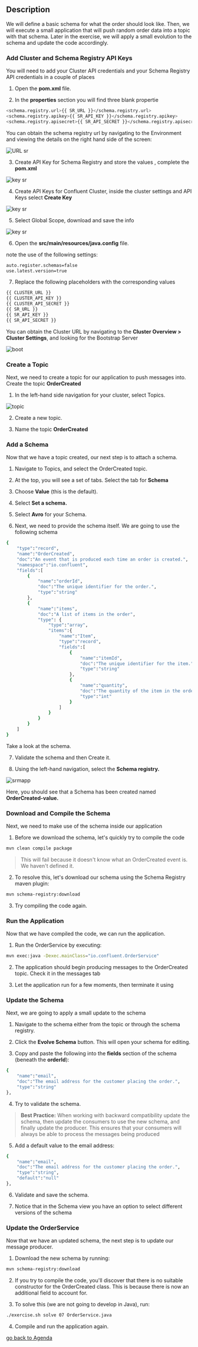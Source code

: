 ## Description

 We will define a basic schema for what the order should look like. Then, we will execute a small application that will push random order data into a topic with that schema. Later in the exercise, we will apply a small evolution to the schema and update the code accordingly.

### Add Cluster and Schema Registry API Keys

You will need to add your Cluster API credentials and your Schema Registry API credentials in a couple of places

1. Open the **pom.xml** file.

2. In the **properties** section you will find three blank propertie

```bash
<schema.registry.url>{{ SR_URL }}</schema.registry.url>
<schema.registry.apikey>{{ SR_API_KEY }}</schema.registry.apikey>
<schema.registry.apisecret>{{ SR_API_SECRET }}</schema.registry.apisecret>
```
You can obtain the schema registry url by navigating to the Environment and viewing the details on the right hand side of the screen:

![URL sr](img/urlgov.png)

3. Create API Key for Schema Registry and store the values , complete the **pom.xml**

![key sr](img/sr_key.png)

4. Create API Keys for Confluent Cluster, inside the cluster settings and API Keys select **Create Key**

![key sr](img/c_key.png)

5. Select Global Scope, download and save the info

![key sr](img/scopeKey.png)

6. Open the **src/main/resources/java.config** file.

note the use of the following settings:

```bash
auto.register.schemas=false
use.latest.version=true
```

7. Replace the following placeholders with the corresponding values

```bash
{{ CLUSTER_URL }}
{{ CLUSTER_API_KEY }}
{{ CLUSTER_API_SECRET }}
{{ SR_URL }}
{{ SR_API_KEY }}
{{ SR_API_SECRET }}
```

You can obtain the Cluster URL by navigating to the **Cluster Overview > Cluster Settings**, and looking for the Bootstrap Server

![boot](img/boot.png)

### Create a Topic

Next, we need to create a topic for our application to push messages into. Create the topic **OrderCreated**

1. In the left-hand side navigation for your cluster, select Topics.

![topic](img/topic.png)

2. Create a new topic.

3. Name the topic **OrderCreated**

### Add a Schema

Now that we have a topic created, our next step is to attach a schema.

1. Navigate to Topics, and select the OrderCreated topic.

2. At the top, you will see a set of tabs. Select the tab for **Schema**

3. Choose **Value** (this is the default).

4. Select **Set a schema.**

5. Select **Avro** for your Schema.

6. Next, we need to provide the schema itself. We are going to use the following schema

```bash
{
    "type":"record",
    "name":"OrderCreated",
    "doc":"An event that is produced each time an order is created.",
    "namespace":"io.confluent",
    "fields":[
        {
            "name":"orderId",
            "doc":"The unique identifier for the order.",
            "type":"string"
        },
        {
            "name":"items",
            "doc":"A list of items in the order",
            "type": {
                "type":"array",
                "items":{
                    "name":"Item",
                    "type":"record",
                    "fields":[
                        {
                            "name":"itemId",
                            "doc":"The unique identifier for the item.",
                            "type":"string"
                        },
                        {
                            "name":"quantity",
                            "doc":"The quantity of the item in the order.",
                            "type":"int"
                        }
                    ]
                }
            }
        }
    ]
}
```

Take a look at the schema. 

7. Validate the schema and then Create it.

8. Using the left-hand navigation, select the **Schema registry.**

![srmapp](img/srmapp.png)

Here, you should see that a Schema has been created named **OrderCreated-value.**

### Download and Compile the Schema

Next, we need to make use of the schema inside our application

1. Before we download the schema, let's quickly try to compile the code

```bash
mvn clean compile package
```
> This will fail because it doesn't know what an OrderCreated event is. We haven't defined it.

2. To resolve this, let's download our schema using the Schema Registry maven plugin:

```bash
mvn schema-registry:download
```
3. Try compiling the code again. 


### Run the Application

Now that we have compiled the code, we can run the application.

1. Run the OrderService by executing:

```bash
mvn exec:java -Dexec.mainClass="io.confluent.OrderService"
```
2. The application should begin producing messages to the OrderCreated topic. Check it in the messages tab

3. Let the application run for a few moments, then terminate it using <CTRL-C>

### Update the Schema

Next, we are going to apply a small update to the schema

1. Navigate to the schema either from the topic or through the schema registry.

2. Click the **Evolve Schema** button. This will open your schema for editing.

3. Copy and paste the following into the **fields** section of the schema (beneath the **orderId**):

```bash
{
	"name":"email",
	"doc":"The email address for the customer placing the order.",
	"type":"string"
},
```
4. Try to validate the schema.


> **Best Practice:** When working with backward compatibility update the schema, then update the consumers to use the new schema, and finally update the producer. This ensures that your consumers will always be able to process the messages being produced

5. Add a default value to the email address:

```bash
{
	"name":"email",
	"doc":"The email address for the customer placing the order.",
	"type":"string",
	"default":"null"
},
```

6. Validate and save the schema.

7. Notice that in the Schema view you have an option to select different versions of the schema

### Update the OrderService

Now that we have an updated schema, the next step is to update our message producer.

1. Download the new schema by running:

```bash
mvn schema-registry:download
```

2. If you try to compile the code, you'll discover that there is no suitable constructor for the OrderCreated class. This is because there is now an additional field to account for.

3. To solve this (we are not going to develop in Java), run:

```bash
./exercise.sh solve 07 OrderService.java
```
4. Compile and run the application again.

[go back to Agenda](https://github.com/jr-marquez/Workshop_Confluent/blob/main/README.md#confluent-hands-on-workshop)
